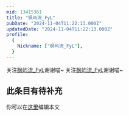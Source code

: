 ```yaml
---
mid: 13415361
title: "枫屿流_FyL"
pubDate: "2024-11-04T11:22:13.000Z"
updatedDate: "2024-11-04T11:22:13.000Z"
profile:
  {
    Nickname: ["枫屿流_FyL"],
  }
---
```


关注[枫屿流_FyL](https://space.bilibili.com/13415361)谢谢喵~ 关注[枫屿流_FyL](https://space.bilibili.com/13415361)谢谢喵~

## 此条目有待补充
你可以在[这里](https://github.com/Yuhanawa/VTuber.ICU-Content/edit/master/v/枫屿流_FyL/index.md)编辑本文
